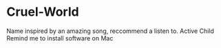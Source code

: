 # Cruel-World
Name inspired by an amazing song, reccommend a listen to. Active Child
Remind me to install software on Mac
